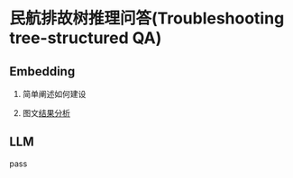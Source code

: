 # 民航排故树推理问答(Troubleshooting tree-structured QA)

## Embedding
1. 简单阐述如何建设

2. 图文[结果分析](embedding/analysis.py)

## LLM
pass